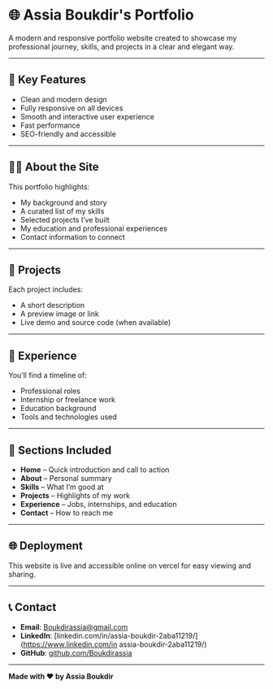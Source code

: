 # 🌐 Assia Boukdir's Portfolio

A modern and responsive portfolio website created to showcase my professional journey, skills, and projects in a clear and elegant way.

---

## 🚀 Key Features

- Clean and modern design  
- Fully responsive on all devices  
- Smooth and interactive user experience  
- Fast performance  
- SEO-friendly and accessible  

---

## 🧑‍💻 About the Site

This portfolio highlights:

- My background and story  
- A curated list of my skills  
- Selected projects I’ve built  
- My education and professional experiences  
- Contact information to connect  

---

## 🌟 Projects

Each project includes:

- A short description  
- A preview image or link  
- Live demo and source code (when available)  

---

## 📌 Experience

You’ll find a timeline of:

- Professional roles  
- Internship or freelance work  
- Education background  
- Tools and technologies used  

---

## 📱 Sections Included

- **Home** – Quick introduction and call to action  
- **About** – Personal summary  
- **Skills** – What I’m good at  
- **Projects** – Highlights of my work  
- **Experience** – Jobs, internships, and education  
- **Contact** – How to reach me  

---

## 🌐 Deployment

This website is live and accessible online on vercel for easy viewing and sharing.

---

## 📞 Contact

- **Email**: Boukdirassia@gmail.com  
- **LinkedIn**: [linkedin.com/in/assia-boukdir-2aba11219/](https://www.linkedin.com/in assia-boukdir-2aba11219/)  
- **GitHub**: [github.com/Boukdirassia](https://github.com/Boukdirassia)  

---

**Made with ❤️ by Assia Boukdir**
